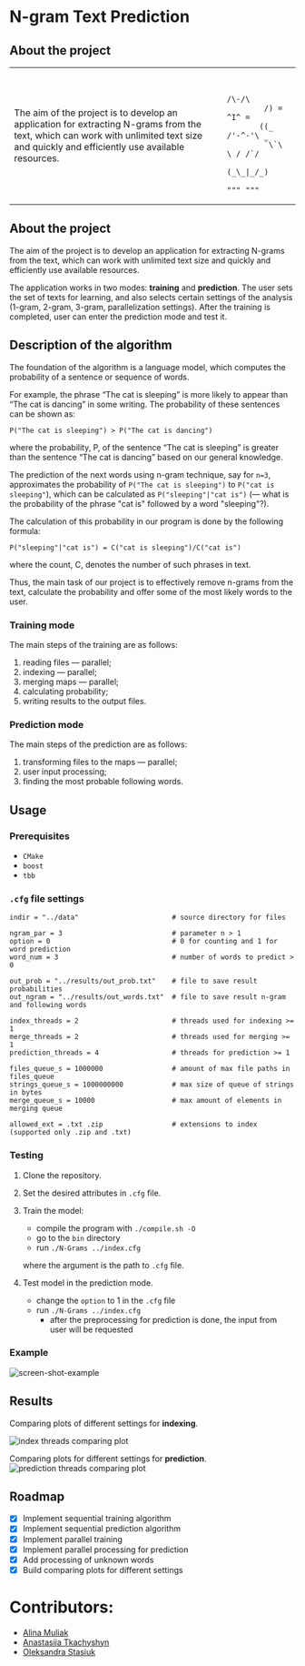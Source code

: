 # N-gram Text Prediction

## About the project
<table>
 <tr>
    <td>The aim of the project is to develop an application
for extracting N-grams from the text, which can work with unlimited text size
and quickly and efficiently use available resources.
</td>
    <td><pre><code>
            /\-/\           
        /) = ^I^ =
       ((_ /'-^-'\ _ 
        `\`\ \ / /`/           
          (_\_|_/_)
           """ """</code></pre></td>
 </tr>
</table>

## About the project
The aim of the project is to develop an application
for extracting N-grams from the text, which can work with unlimited text size
and quickly and efficiently use available resources.

The application works in two modes: **training** and **prediction**.
The user sets the set of texts for learning, and also selects certain settings
of the analysis (1-gram, 2-gram, 3-gram, parallelization settings). After the training is completed,
user can enter the prediction mode and test it.

## Description of the algorithm
The foundation of the algorithm is a language model,
which computes the probability of a sentence or sequence of words.

For example, the phrase “The cat is sleeping” is more likely to appear than “The cat is dancing” in some writing.
The probability of these sentences can be shown as:
```
P("The cat is sleeping") > P("The cat is dancing")
```
where the probability, P, of the sentence “The cat is sleeping” is greater than the sentence “The cat is dancing”
based on our general knowledge.

The prediction of the next words using n-gram technique, say for `n=3`, approximates
the probability of `P("The cat is sleeping")` to `P("cat is sleeping"`), which can be
calculated as `P("sleeping"|"cat is")` (— what is the probability of the phrase "cat is" followed by a word "sleeping"?).

The calculation of this probability in our program is done by the following formula:
```
P("sleeping"|"cat is") = C("cat is sleeping")/C("cat is")
```
where the count, C, denotes the number of such phrases in text.

Thus, the main task of our project is to effectively remove n-grams from the text, calculate the probability and
offer some of the most likely words to the user.

### Training mode
The main steps of the training are as follows:
1. reading files — parallel;
2. indexing — parallel;
3. merging maps — parallel;
4. calculating probability;
5. writing results to the output files.

### Prediction mode
The main steps of the prediction are as follows:
1. transforming files to the maps — parallel;
2. user input processing;
3. finding the most probable following words.

## Usage

### Prerequisites
- `CMake`
- `boost`
- `tbb`

### `.cfg` file settings
```
indir = "../data"                       # source directory for files

ngram_par = 3                           # parameter n > 1
option = 0                              # 0 for counting and 1 for word prediction
word_num = 3                            # number of words to predict > 0

out_prob = "../results/out_prob.txt"    # file to save result probabilities
out_ngram = "../results/out_words.txt"  # file to save result n-gram and following words

index_threads = 2                       # threads used for indexing >= 1
merge_threads = 2                       # threads used for merging >= 1
prediction_threads = 4                  # threads for prediction >= 1

files_queue_s = 1000000                 # amount of max file paths in files_queue
strings_queue_s = 1000000000            # max size of queue of strings in bytes
merge_queue_s = 10000                   # max amount of elements in merging queue

allowed_ext = .txt .zip                 # extensions to index (supported only .zip and .txt)
```

### Testing
1. Clone the repository.
2. Set the desired attributes in `.cfg` file.
3. Train the model:
    - compile the program with `./compile.sh -O`
    - go to the `bin` directory
    - run `./N-Grams ../index.cfg`

   where the argument is the path to `.cfg` file.
4. Test model in the prediction mode.
   - change the `option` to 1 in the `.cfg` file
   - run `./N-Grams ../index.cfg`
     - after the preprocessing for prediction is done, the input from user will be requested

### Example
![screen-shot-example](img/screen-shot-example.png)

## Results
Comparing plots of different settings for **indexing**.

![index threads comparing plot](img/index_plot.svg) 

Comparing plots for different settings for **prediction**.
![prediction threads comparing plot](img/pred_threads.svg)

## Roadmap
- [x] Implement sequential training algorithm
- [x] Implement sequential prediction algorithm
- [x] Implement parallel training
- [x] Implement parallel processing for prediction
- [x] Add processing of unknown words
- [x] Build comparing plots for different settings

# Contributors:
- [Alina Muliak](https://github.com/alinamuliak)
- [Anastasiia Tkachyshyn](https://github.com/tkachyshyn)
- [Oleksandra Stasiuk](https://github.com/oleksadobush)
